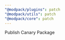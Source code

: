 ```yaml
---
"@modpack/plugins": patch
"@modpack/utils": patch
"@modpack/core": patch
---
```


Publish Canary Package
